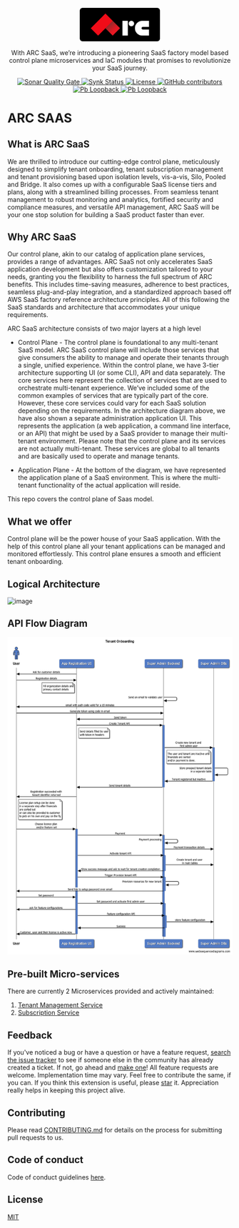 <p align="center">
  <a href="https://sourcefuse.github.io/arc-docs/arc-api-docs" target="blank"><img src="https://github.com/sourcefuse/arc-saas/blob/master/docs/assets/logo-dark-bg.png?raw=true" width="180" alt="ARC Logo" /></a>
</p>

<p align="center">
  With ARC SaaS, we’re introducing a pioneering SaaS factory model based control plane microservices and IaC modules that promises to revolutionize your SaaS journey.
</p>

<p align="center">
<a href="https://sonarcloud.io/summary/new_code?id=sourcefuse_arc-saas" target="_blank">
<img alt="Sonar Quality Gate" src="https://img.shields.io/sonar/quality_gate/sourcefuse_arc-saas?server=https%3A%2F%2Fsonarcloud.io&style=for-the-badge">
</a>
<a href="https://app.snyk.io/org/ashishkaushik/reporting?context[page]=issues-detail&project_target=%255B%2522sourcefuse%252Farc-saas%2522%255D&project_origin=%255B%2522github%2522%255D&issue_status=%255B%2522Open%2522%255D&issue_by=Severity&table_issues_detail_cols=SCORE%257CCVE%257CCWE%257CPROJECT%257CEXPLOIT%2520MATURITY%257CAUTO%2520FIXABLE%257CINTRODUCED%257CSNYK%2520PRODUCT&v=1">
<img alt="Synk Status" src="https://img.shields.io/badge/SYNK_SECURITY-MONITORED-GREEN?style=for-the-badge">
</a>
<a href="./LICENSE">
<img src="https://img.shields.io/github/license/sourcefuse/arc-saas?style=for-the-badge" alt="License" />
</a>
<a href="https://github.com/sourcefuse/arc-saas/graphs/contributors" target="_blank">
  <img alt="GitHub contributors" src="https://img.shields.io/github/contributors/sourcefuse/arc-saas?style=for-the-badge">
</a>
<!-- <a href="https://www.npmjs.com/~sourceloop" target="_blank">
  <img alt="sourceloop core downloads" src="https://img.shields.io/npm/dm/@sourceloop/core?style=for-the-badge">
</a> -->
<!-- Will add once we publish this -->
<a href="https://loopback.io/" target="_blank">
  <img alt="Pb Loopback" src="https://img.shields.io/badge/Powered%20by-Loopback 4-brightgreen?style=for-the-badge" />
</a>
<a href="https://nestjs.com/" target="_blank">
  <img alt="Pb Loopback" src="https://img.shields.io/badge/Compatible%20With-NestJS-brightgreen?style=for-the-badge" />
</a>

</p>

# ARC SAAS

## What is ARC SaaS

We are thrilled to introduce our cutting-edge control plane, meticulously designed to simplify tenant onboarding, tenant subscription management and tenant provisioning based upon isolation levels, vis-a-vis, Silo, Pooled and Bridge. It also comes up with a configurable SaaS license tiers and plans, along with a streamlined billing processes. From seamless tenant management to robust monitoring and analytics, fortified security and compliance measures, and versatile API management, ARC SaaS will be your one stop solution for building a SaaS product faster than ever.

## Why ARC SaaS

Our control plane, akin to our catalog of application plane services, provides a range of advantages. ARC SaaS not only accelerates SaaS application development but also offers customization tailored to your needs, granting you the flexibility to harness the full spectrum of ARC benefits. This includes time-saving measures, adherence to best practices, seamless plug-and-play integration, and a standardized approach based off AWS SaaS factory reference architecture principles. All of this following the SaaS standards and architecture that accommodates your unique requirements.

ARC SaaS architecture consists of two major layers at a high level

- Control Plane - The control plane is foundational to any multi-tenant SaaS model. ARC SaaS control plane will include those services that give consumers the ability to manage and operate their tenants through a single, unified experience. Within the control plane, we have 3-tier architecture supporting UI (or some CLI), API and data separately. The core services here represent the collection of services that are used to orchestrate multi-tenant experience. We’ve included some of the common examples of services that are typically part of the core. However, these core services could vary for each SaaS solution depending on the requirements. In the architecture diagram above, we have also shown a separate administration application UI. This represents the application (a web application, a command line interface, or an API) that might be used by a SaaS provider to manage their multi-tenant environment. Please note that the control plane and its services are not actually multi-tenant. These services are global to all tenants and are basically used to operate and manage tenants.

- Application Plane - At the bottom of the diagram, we have represented the application plane of a SaaS environment. This is where the multi-tenant functionality of the actual application will reside.

This repo covers the control plane of Saas model.

## What we offer

Control plane will be the power house of your SaaS application. With the help of this control plane all your tenant applications can be managed and monitored effortlessly. This control plane ensures a smooth and efficient tenant onboarding.

## Logical Architecture

![image](https://github.com/sourcefuse/arc-saas/assets/107617248/ec3f9e75-6c66-4ee3-87a9-a8b19b636185)

## API Flow Diagram

![flow](./services/tenant-management-service/docs/tenant-onboarding.png)

## Pre-built Micro-services

There are currently 2 Microservices provided and actively maintained:

1. [Tenant Management Service](services/tenant-management-service)
2. [Subscription Service](services/subscription-service)

## Feedback

If you've noticed a bug or have a question or have a feature request, [search the issue tracker](https://github.com/sourcefuse/arc-saas/issues) to see if someone else in the community has already created a ticket.
If not, go ahead and [make one](https://github.com/sourcefuse/arc-saas/issues/new/choose)!
All feature requests are welcome. Implementation time may vary. Feel free to contribute the same, if you can.
If you think this extension is useful, please [star](https://help.github.com/en/articles/about-stars) it. Appreciation really helps in keeping this project alive.

## Contributing

Please read [CONTRIBUTING.md](https://github.com/sourcefuse/arc-saas/blob/master/.github/CONTRIBUTING.md) for details on the process for submitting pull requests to us.

## Code of conduct

Code of conduct guidelines [here](https://github.com/sourcefuse/arc-saas/blob/master/.github/CODE_OF_CONDUCT.md).

## License

[MIT](https://github.com/sourcefuse/arc-saas/blob/master/LICENSE)
